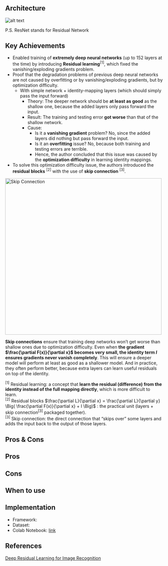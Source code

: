 # 

## Architecture
![alt text](https://github.com/khchu93/NoteImage/blob/main/resnet.jpg?raw=true) <br>



P.S. ResNet stands for Residual Network

## Key Achievements
- Enabled training of **extremely deep neural networks** (up to 152 layers at the time) by introducing **Residual learning**<sup>[1]</sup>, which fixed the vanishing/exploding gradients problem.
- Proof that the degradation problems of previous deep neural networks are not caused by overfitting or by vanishing/exploding gradients, but by optimization difficulty.
    - With simple network + identity-mapping layers (which should simply pass the input forward)
      - Theory: The deeper network should be **at least as good** as the shallow one, because the added layers only pass forward the input.
      - Result: The training and testing error **got worse** than that of the shallow network.
      - Cause:
          - Is it a **vanishing gradient** problem? No, since the added layers did nothing but pass forward the input.
          - Is it an **overfitting** issue? No, because both training and testing errors are terrible.
          - Hence, the author concluded that this issue was caused by the **optimization difficulty** in learning identity mappings.
- To solve this optimization difficulty issue, the authors introduced the **residual blocks** <sup>[2]</sup> with the use of **skip connection** <sup>[3]</sup>.

<img src="https://github.com/khchu93/NoteImage/blob/main/skipConnection.png?raw=true" alt="Skip Connection" width="500"/> <br>

**Skip connections** ensure that training deep networks won’t get worse than shallow ones due to optimization difficulty. Even when **the gradient $\frac{\partial F(x)}{\partial x}$ becomes very small, the identity term $I$ ensures gradients never vanish completely**. This will ensure a deeper model will perform at least as good as a shallower model.
And in practice, they often perform better, because extra layers can learn useful residuals on top of the identity.




<sup>[1]</sup> Residual learning: a concept that **learn the residual (difference) from the identity instead of the full mapping directly**, which is more difficult to learn. <br>
<sup>[2]</sup> Residual blocks $\frac{\partial L}{\partial x} = \frac{\partial L}{\partial y} \Big( \frac{\partial F(x)}{\partial x} + I \Big)$
: the practical unit (layers + skip connection<sup>[3]</sup> packaged together). <br>
<sup>[3]</sup> Skip connection: the direct connection that “skips over” some layers and adds the input back to the output of those layers.

## Pros & Cons

Pros
- 

Cons
- 

## When to use

## Implementation
- Framework: 
- Dataset: 
- Colab Notebook: [link]()

<!--
## Results
Training

Validation

Examples:
-->

## References
[Deep Residual Learning for Image Recognition](https://arxiv.org/pdf/1512.03385)

